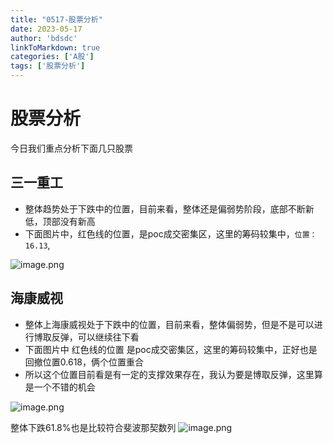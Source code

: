 ```yaml
---
title: "0517-股票分析"
date: 2023-05-17
author: 'bdsdc'
linkToMarkdown: true
categories: ['A股']
tags: ['股票分析']
---
```

# 股票分析
今日我们重点分析下面几只股票

## 三一重工
- 整体趋势处于下跌中的位置，目前来看，整体还是偏弱势阶段，底部不断新低，顶部没有新高
- 下面图片中，红色线的位置，是poc成交密集区，这里的筹码较集中，`位置：16.13`,


![image.png](https://bdsblog.oss-cn-shanghai.aliyuncs.com/blog/20230517204225.png)


## 海康威视
- 整体上海康威视处于下跌中的位置，目前来看，整体偏弱势，但是不是可以进行博取反弹，可以继续往下看
- 下面图片中 红色线的位置 是poc成交密集区，这里的筹码较集中，正好也是回撤位置0.618，俩个位置重合
- 所以这个位置目前看是有一定的支撑效果存在，我认为要是博取反弹，这里算是一个不错的机会

![image.png](https://bdsblog.oss-cn-shanghai.aliyuncs.com/blog/20230517203303.png)

整体下跌61.8%也是比较符合斐波那契数列
![image.png](https://bdsblog.oss-cn-shanghai.aliyuncs.com/blog/20230517203754.png)
